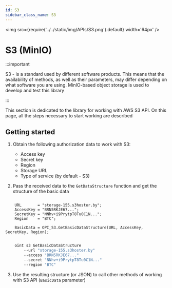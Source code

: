```yaml
---
id: S3
sidebar_class_name: S3
---
```


<img src={require('../../static/img/APIs/S3.png').default} width='64px' />

# S3 (MinIO)

:::important

S3 - is a standard used by different software products. This means that the availability of methods, as well as their parameters, may differ depending on what software you are using. MinIO-based object storage is used to develop and test this library

:::

This section is dedicated to the library for working with AWS S3 API. On this page, all the steps necessary to start working are described

## Getting started

1. Obtain the following authorization data to work with S3:

    + Access key
    + Secret key
    + Region
    + Storage URL
    + Type of service (by default - S3)

2. Pass the received data to the `GetDataStructure` function and get the structure of the basic data

```bsl title="1С:Enterprise/OneScript"

    URL       = "storage-155.s3hoster.by";
    AccessKey = "BRN5RKJE67...";
    SecretKey = "NNhv+i9PrytpT8Tu0C1N...";
    Region    = "BTC";

    BasicData = OPI_S3.GetBasicDataStructure(URL, AccessKey, SecretKey, Region);

```

```bash title="CLI"

    oint s3 GetBasicDataStructure 
        --url "storage-155.s3hoster.by"
        --access "BRN5RKJE67..."
        --secret "NNhv+i9PrytpT8Tu0C1N..."
        --region "BTC"

```

3. Use the resulting structure (or JSON) to call other methods of working with S3 API (`BasicData` parameter)
